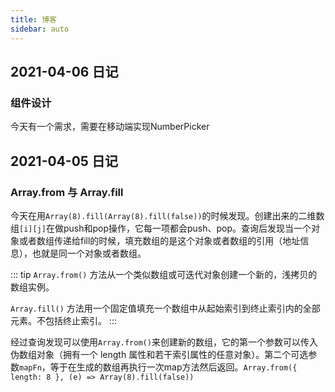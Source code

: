 ```yaml
---
title: 博客
sidebar: auto
---
```


## 2021-04-06 日记

### 组件设计

今天有一个需求，需要在移动端实现NumberPicker

## 2021-04-05 日记

### Array.from 与 Array.fill

今天在用`Array(8).fill(Array(8).fill(false))`的时候发现。创建出来的二维数组`[i][j]`在做push和pop操作，它每一项都会push、pop。查询后发现当一个对象或者数组传递给fill的时候，填充数组的是这个对象或者数组的引用（地址信息），也就是同一个对象或者数组。

::: tip
`Array.from()` 方法从一个类似数组或可迭代对象创建一个新的，浅拷贝的数组实例。

`Array.fill()` 方法用一个固定值填充一个数组中从起始索引到终止索引内的全部元素。不包括终止索引。
:::

经过查询发现可以使用`Array.from()`来创建新的数组，它的第一个参数可以传入伪数组对象（拥有一个 length 属性和若干索引属性的任意对象）。第二个可选参数`mapFn`，等于在生成的数组再执行一次map方法然后返回。`Array.from({ length: 8 }, (e) => Array(8).fill(false))`
